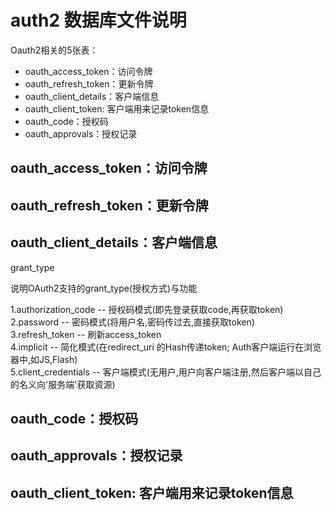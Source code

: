
# auth2 数据库文件说明

Oauth2相关的5张表：

* oauth_access_token：访问令牌
* oauth_refresh_token：更新令牌  
* oauth_client_details：客户端信息  
* oauth_client_token:  客户端用来记录token信息
* oauth_code：授权码  
* oauth_approvals：授权记录  

## oauth_access_token：访问令牌



## oauth_refresh_token：更新令牌  



## oauth_client_details：客户端信息  

grant_type  

说明OAuth2支持的grant_type(授权方式)与功能  

1.authorization_code 
    -- 授权码模式(即先登录获取code,再获取token)  
2.password 
    -- 密码模式(将用户名,密码传过去,直接获取token)  
3.refresh_token 
    -- 刷新access_token  
4.implicit 
    -- 简化模式(在redirect_uri 的Hash传递token; Auth客户端运行在浏览器中,如JS,Flash)  
5.client_credentials 
    -- 客户端模式(无用户,用户向客户端注册,然后客户端以自己的名义向'服务端'获取资源)  

## oauth_code：授权码  



## oauth_approvals：授权记录  



## oauth_client_token:  客户端用来记录token信息



